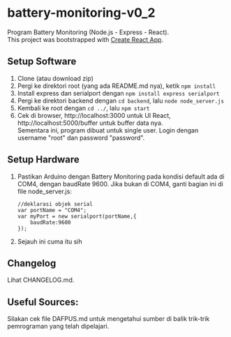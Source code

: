 # battery-monitoring-v0_2
Program Battery Monitoring (Node.js - Express - React). <br />
This project was bootstrapped with [Create React App](https://github.com/facebook/create-react-app).

## Setup Software
1. Clone (atau download zip)
2. Pergi ke direktori root (yang ada README.md nya), ketik ```npm install```
3. Install express dan serialport dengan ```npm install express serialport```
4. Pergi ke direktori backend dengan ```cd backend```, lalu ```node node_server.js```
5. Kembali ke root dengan ```cd ../```, lalu ```npm start```
6. Cek di browser, http://localhost:3000 untuk UI React, http://localhost:5000/buffer untuk buffer data nya.<br />
    Sementara ini, program dibuat untuk single user. Login dengan username "root" dan password "password".

## Setup Hardware
1. Pastikan Arduino dengan Battery Monitoring pada kondisi default ada di COM4, dengan baudRate 9600. Jika bukan di COM4, ganti bagian ini di file node_server.js:
    ```
    //deklarasi objek serial
    var portName = "COM4";
    var myPort = new serialport(portName,{
        baudRate:9600
    });
    ```
2. Sejauh ini cuma itu sih

## Changelog
Lihat CHANGELOG.md.

## Useful Sources: 
Silakan cek file DAFPUS.md untuk mengetahui sumber di balik trik-trik pemrograman yang telah dipelajari.